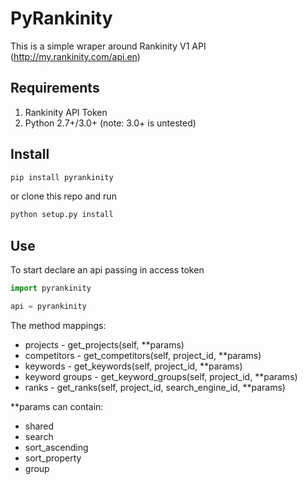# PyRankinity
This is a simple wraper around Rankinity V1 API (http://my.rankinity.com/api.en)

## Requirements
1. Rankinity API Token
2. Python 2.7+/3.0+ (note: 3.0+ is untested)

## Install
```python
pip install pyrankinity
```
or clone this repo and run

```python
python setup.py install
```

## Use

To start declare an api passing in access token

```python
import pyrankinity

api = pyrankinity
```

The method mappings:
  - projects - get_projects(self, **params)
  - competitors - get_competitors(self, project_id, **params)
  - keywords - get_keywords(self, project_id, **params)
  - keyword groups - get_keyword_groups(self, project_id, **params)
  - ranks - get_ranks(self, project_id, search_engine_id, **params)

**params can contain:
- shared
- search
- sort_ascending
- sort_property
- group
